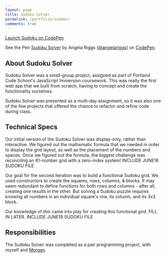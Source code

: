 ```yaml
---
layout: page
title: Sudoku Solver
permalink: /portfolio/sudoku/
comments: true
---
```

  
<p><a href='http://codepen.io/angelariggs/full/JdpqGW/' target='blank'>Launch Sudoku on CodePen</a></p>

<div id='sudoku-embed'>
	<p data-height="300" data-theme-id="17586" data-slug-hash="JdpqGW" data-default-tab="result" data-user="angelariggs" class='codepen'>See the Pen <a href='http://codepen.io/angelariggs/pen/JdpqGW/'>Sudoku Solver</a> by Angela Riggs (<a href='http://codepen.io/angelariggs'>@angelariggs</a>) on <a href='http://codepen.io'>CodePen</a>.</p>
	<script async src="//assets.codepen.io/assets/embed/ei.js"></script>
</div>

<h2 class='project-sec-header'>About Sudoku Solver</h2>
<p>Sudoku Solver was a small-group project, assigned as part of Portland Code School's JavaScript Immersion coursework. This was really the first web app that we built from scratch, having to concept and create the functionality ourselves.</p>
<p>Sudoku Solver was presented as a multi-day assignment, so it was also one of the few projects that offered the chance to refactor and refine code during class.</p>

<h2 class='project-sec-header'>Technical Specs</h2>
<p>Our initial version of the Sudoku Solver was display-only, rather than interactive. We figured out the mathematic formula that we needed in order to display the grid layout, as well as the placement of the numbers and spaces. Once we figured out the formula, the biggest challenge was reconciling an 81-number grid with a zero-index system! INCLUDE JUNE16 SUDOKU FILE</p>
<p>Our goal for the second iteration was to build a functional Sudoku grid. We used constructors to create the squares, rows, columns, & blocks. It may seem redundant to define functions for both rows and columns - after all, creating one results in the other. But solving a Sudoku puzzle requires knowing all numbers in an individual square's row, its column, and its 3x3 block.</p>
<p>Our knowledge of <i>this</i> came into play for creating this functional grid. FILL IN LATER. INCLUDE JUNE18 SUDOKU FILE</p>

<h2 class='project-sec-header'>Responsibilities</h2>
<p>The Sudoku Solver was completed as a pair programming project, with myself and <a href='http://linkedin.com'>Morgan</a>. </p>